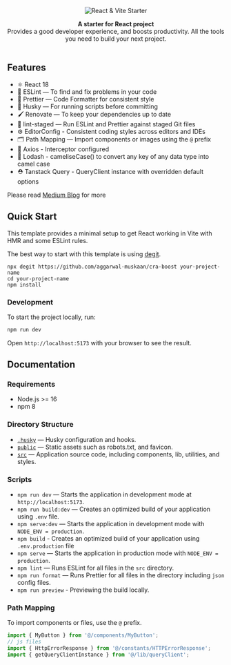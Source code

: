 <p align='center'>
  <img src="https://github.com/aggarwal-muskaan/cra-boost/assets/54470292/2cecd94c-2550-4c1d-894d-893f79af9ce2" alt="React & Vite Starter">
</p>

<div align="center"><strong>A starter for React project</strong></div>
<div align="center">Provides a good developer experience, and boosts productivity. All the tools you need to build your next project.</div>

<br />

## Features

- ⚛️ React 18
- 📏 ESLint — To find and fix problems in your code
- 💖 Prettier — Code Formatter for consistent style
- 🐶 Husky — For running scripts before committing
- 🖌 Renovate — To keep your dependencies up to date
- 🚫 lint-staged — Run ESLint and Prettier against staged Git files
- ⚙️ EditorConfig - Consistent coding styles across editors and IDEs
- 🗂 Path Mapping — Import components or images using the `@` prefix
- 🚓 Axios - Interceptor configured
- 🐫 Lodash - cameliseCase() to convert any key of any data type into camel case
- ⛑ Tanstack Query - QueryClient instance with overridden default options

Please read <a href='https://medium.com/@aggarwal-muskaan/boost-productivity-in-a-react-project-a299a267c482'>Medium Blog</a> for more

## Quick Start

This template provides a minimal setup to get React working in Vite with HMR and some ESLint rules.

The best way to start with this template is using [degit](https://www.npmjs.com/package/degit?activeTab=readme#wait-isnt-this-just-git-clone---depth-1-).

```
npx degit https://github.com/aggarwal-muskaan/cra-boost your-project-name
cd your-project-name
npm install
```

### Development

To start the project locally, run:

```bash
npm run dev
```

Open `http://localhost:5173` with your browser to see the result.

## Documentation

### Requirements

- Node.js >= 16
- npm 8

### Directory Structure

- [`.husky`](.husky) — Husky configuration and hooks.<br>
- [`public`](./public) — Static assets such as robots.txt, and favicon.<br>
- [`src`](./src) — Application source code, including components, lib, utilities, and styles.

### Scripts

- `npm run dev` — Starts the application in development mode at `http://localhost:5173`.
- `npm run build:dev` — Creates an optimized build of your application using `.env` file.
- `npm serve:dev` — Starts the application in development mode with `NODE_ENV = production`.
- `npm build` - Creates an optimized build of your application using `.env.production` file
- `npm serve` — Starts the application in production mode with `NODE_ENV = production`.
- `npm lint` — Runs ESLint for all files in the `src` directory.
- `npm run format` — Runs Prettier for all files in the directory including `json` config files.
- `npm run preview` - Previewing the build locally.

### Path Mapping

To import components or files, use the `@` prefix.

```jsx
import { MyButton } from '@/components/MyButton';
// js files
import { HttpErrorResponse } from '@/constants/HTTPErrorResponse';
import { getQueryClientInstance } from '@/lib/queryClient';
```
